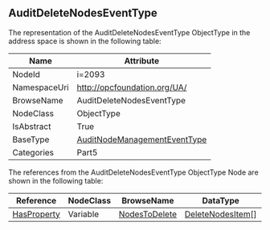 <!-- objecttype -->
## AuditDeleteNodesEventType
  
<!-- end of text -->
The representation of the AuditDeleteNodesEventType ObjectType in the address space is shown in the following table:  

|Name|Attribute|
|---|---|
|NodeId|i=2093|
|NamespaceUri|http://opcfoundation.org/UA/|
|BrowseName|AuditDeleteNodesEventType|
|NodeClass|ObjectType|
|IsAbstract|True|
|BaseType|[AuditNodeManagementEventType](../../../Part5/ObjectTypes/AuditNodeManagementEventType/readme.md)|
|Categories|Part5|

The references from the AuditDeleteNodesEventType ObjectType Node are shown in the following table:  

|Reference|NodeClass|BrowseName|DataType|TypeDefinition|ModellingRule|
|---|---|---|---|---|---|
|[HasProperty](../../../Part3/ReferenceTypes/HasProperty/readme.md)|Variable|[NodesToDelete](#NodesToDelete)|[DeleteNodesItem](../../../Part4/DataTypes/DeleteNodesItem/readme.md)[]|[PropertyType](../../Part5/VariableTypes/PropertyType/readme.md)|[Mandatory](../../Objects/Mandatory/readme.md)|


